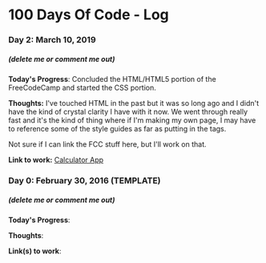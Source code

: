 # 100 Days Of Code - Log

### Day 2: March 10, 2019
##### (delete me or comment me out)

**Today's Progress**: Concluded the HTML/HTML5 portion of the FreeCodeCamp and started the CSS portion.

**Thoughts:** I've touched HTML in the past but it was so long ago and I didn't have the kind of crystal clarity I have with it now. We went through really fast and it's the kind of thing where if I'm making my own page, I may have to reference some of the style guides as far as putting in the tags.

Not sure if I can link the FCC stuff here, but I'll work on that.

**Link to work:** [Calculator App](http://www.example.com)

### Day 0: February 30, 2016 (TEMPLATE)
##### (delete me or comment me out)

**Today's Progress**: 

**Thoughts**: 

**Link(s) to work**:
